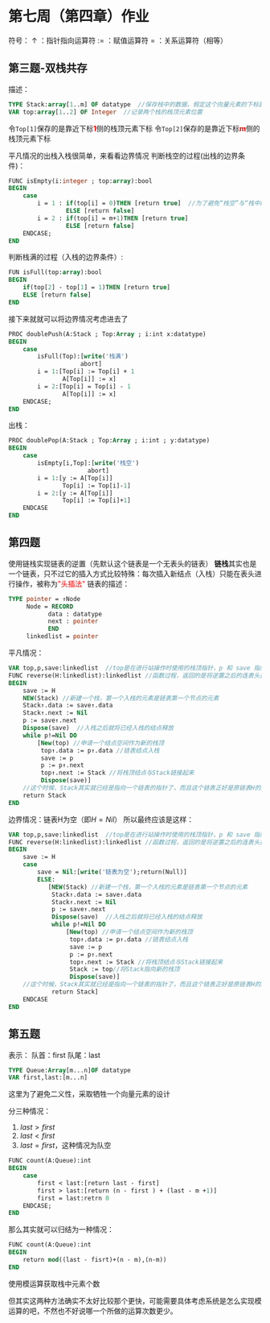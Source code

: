 # 第七周（第四章）作业
符号：
↑  ：指针指向运算符
:=  ：赋值运算符
= ：关系运算符（相等）
## 第三题-双栈共存
描述：
```pascal
TYPE Stack:array[1..m] OF datatype  //保存栈中的数据，假定这个向量元素的下标是从1-m
VAR top:array[1..2] OF Integer  //记录两个栈的栈顶元素位置
```
令```Top[1]```保存的是靠近下标<font color = red>**1**</font>侧的栈顶元素下标
令```Top[2]```保存的是靠近下标<font color = red>**m**</font>侧的栈顶元素下标




平凡情况的出栈入栈很简单，来看看边界情况
判断栈空的过程(出栈的边界条件)：
```pascal
FUNC isEmpty(i:integer ; top:array):bool
BEGIN
    case
        i = 1 : if(top[i] = 0)THEN [return true]  //为了避免“栈空”与“栈中刚好有一个元素”产生二义性，令Top[i]中存放的是“栈基”的下标会比较方便
                ELSE [return false]
        i = 2 : if(top[i] = m+1)THEN [return true]
                ELSE [return false]
    ENDCASE;
END
```
判断栈满的过程（入栈的边界条件）:
```pascal
FUN isFull(top:array):bool
BEGIN
    if(top[2] - top[1] = 1)THEN [return true]
    ELSE [return false]
END
```
接下来就就可以将边界情况考虑进去了
```pascal
PROC doublePush(A:Stack ; Top:Array ; i:int x:datatype)
BEGIN
    case
        isFull(Top):[write('栈满')
                    abort]
        i = 1:[Top[i] := Top[i] + 1
               A[Top[i]] := x]
        i = 2:[Top[i] = Top[i] - 1
               A[Top[i]] := x]
    ENDCASE;
END
```
出栈：
```pascal 
PROC doublePop(A:Stack ; Top:Array ; i:int ; y:datatype)
BEGIN
    case
        isEmpty[i,Top]:[write('栈空')
                      abort]
        i = 1:[y := A[Top[i]]
               Top[i] := Top[i]-1]
        i = 2:[y := A[Top[i]]
               Top[i] := Top[i]+1]
    ENDCASE
END
```

## 第四题
使用链栈实现链表的逆置（先默认这个链表是一个无表头的链表）
**链栈**其实也是一个链表，只不过它的插入方式比较特殊：每次插入新结点（入栈）只能在表头进行操作，被称为<font color = red>"头插法"</font>
链表的描述：
```pascal
TYPE pointer = ↑Node
     Node = RECORD
           data : datatype
           next : pointer
           END
     linkedlist = pointer
```
平凡情况：
```pascal
VAR top,p,save:linkedlist  //top是在进行站操作时使用的栈顶指针，p 和 save 指向链表结点的指针
FUNC reverse(H:linkedlist):linkedlist //函数过程，返回的是将逆置之后的连表头指针
BEGIN
    save := H 
    NEW(Stack) //新建一个栈，第一个入栈的元素是链表第一个节点的元素
    Stack↑.data := save↑.data
    Stack↑.next := Nil
    p := save↑.next
    Dispose(save)  //入栈之后就将已经入栈的结点释放
    while p!=Nil DO
        [New(top) //申请一个结点空间作为新的栈顶
         top↑.data := p↑.data //链表结点入栈
         save := p
         p := p↑.next 
         top↑.next := Stack //将栈顶结点与Stack链接起来
         Dispose(save)]
    //这个时候，Stack其实就已经是指向一个链表的指针了，而且这个链表正好是原链表H的逆置，此时直接返回Stack就可以了
    return Stack
END
```
边界情况：链表H为空（即$H = Nil$）
所以最终应该是这样：
```pascal
VAR top,p,save:linkedlist  //top是在进行站操作时使用的栈顶指针，p 和 save 指向链表结点的指针
FUNC reverse(H:linkedlist):linkedlist //函数过程，返回的是将逆置之后的连表头指针
BEGIN
    save := H 
    case
        save = Nil:[write('链表为空');return(Null)]
        ELSE:
           [NEW(Stack) //新建一个栈，第一个入栈的元素是链表第一个节点的元素
            Stack↑.data := save↑.data
            Stack↑.next := Nil
            p := save↑.next
            Dispose(save)  //入栈之后就将已经入栈的结点释放
            while p!=Nil DO
                [New(top) //申请一个结点空间作为新的栈顶
                 top↑.data := p↑.data //链表结点入栈
                 save := p
                 p := p↑.next 
                 top↑.next := Stack //将栈顶结点与Stack链接起来
                 Stack := top//将Stack指向新的栈顶
                 Dispose(save)]
    //这个时候，Stack其实就已经是指向一个链表的指针了，而且这个链表正好是原链表H的逆置，此时直接返回Stack就可以了
            return Stack]
    ENDCASE
END
```
## 第五题
表示：
队首：first
队尾：last
  
```pascal
TYPE Queue:Array[m...n]OF datatype
VAR first,last:[m...n]
```
这里为了避免二义性，采取牺牲一个向量元素的设计
  
分三种情况：
1. $last > first$
2. $last < first$
3. $last = first$，这种情况为队空
```pascal
FUNC count(A:Queue):int
BEGIN
    case
        first < last:[return last - first]
        first > last:[return (n - first ) + (last - m +1)]
        first = last:retrn 0
    ENDCASE;
END
```
那么其实就可以归结为一种情况：
```pascal
FUNC count(A:Queue):int
BEGIN
    return mod((last - fisrt)+(n - m),(n-m))
END
```
使用模运算获取栈中元素个数
  
但其实这两种方法确实不太好比较那个更快，可能需要具体考虑系统是怎么实现模运算的吧，不然也不好说哪一个所做的运算次数更少。
